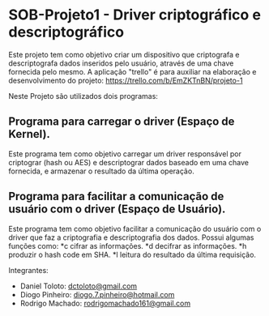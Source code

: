 SOB-Projeto1 - Driver criptográfico e descriptográfico
======

Este projeto tem como objetivo criar um dispositivo que criptografa e descriptografa dados inseridos pelo usuário, através de uma chave fornecida pelo mesmo.
A aplicação "trello" é para auxiliar na elaboração e desenvolvimento do projeto: https://trello.com/b/EmZKTnBN/projeto-1

Neste Projeto são utilizados dois programas:

Programa para carregar o driver (Espaço de Kernel).
------------
Este programa tem como objetivo carregar um driver responsável por criptograr (hash ou AES) e descriptograr dados baseado em uma chave fornecida, e armazenar o resultado da última operação. 

Programa para facilitar a comunicação de usuário com o driver (Espaço de Usuário).
------------
Este programa tem como objetivo facilitar a comunicação do usuário com o driver que faz a criptografia e descriptografia dos dados. Possui algumas funções como:
*c cifrar as informações.
*d decifrar as informações.
*h produzir o hash code em SHA.
*l leitura do resultado da última requisição.

Integrantes:
* Daniel Toloto: dctoloto@gmail.com
* Diogo Pinheiro: diogo.7.pinheiro@hotmail.com  
* Rodrigo Machado: rodrigomachado161@gmail.com


